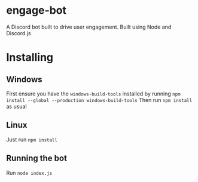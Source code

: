 # engage-bot
A Discord bot built to drive user engagement. Built using Node and Discord.js

# Installing
## Windows
First ensure you have the `windows-build-tools` installed by running
`npm install --global --production windows-build-tools`
Then run `npm install` as usual
## Linux
Just run `npm install`

## Running the bot
Run `node index.js`